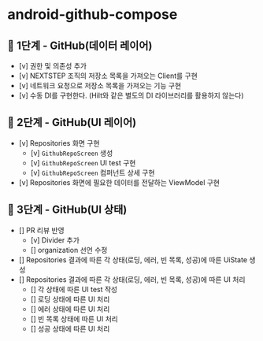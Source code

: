 # android-github-compose

## 🚀 1단계 - GitHub(데이터 레이어)

- [v] 권한 및 의존성 추가
- [v] NEXTSTEP 조직의 저장소 목록을 가져오는 Client를 구현
- [v] 네트워크 요청으로 저장소 목록을 가져오는 기능 구현
- [v] 수동 DI를 구현한다. (Hilt와 같은 별도의 DI 라이브러리를 활용하지 않는다)

## 🚀 2단계 - GitHub(UI 레이어)

- [v] Repositories 화면 구현
  - [v] `GithubRepoScreen` 생성
  - [v] `GithubRepoScreen` UI test 구현
  - [v] `GithubRepoScreen` 컴퍼넌트 상세 구현
- [v] Repositories 화면에 필요한 데이터를 전달하는 ViewModel 구현

## 🚀 3단계 - GitHub(UI 상태)
- [] PR 리뷰 반영
  - [v] Divider 추가
  - [] organization 선언 수정
- [] Repositories 결과에 따른 각 상태(로딩, 에러, 빈 목록, 성공)에 따른 UiState 생성
- [] Repositories 결과에 따른 각 상태(로딩, 에러, 빈 목록, 성공)에 따른 UI 처리
  - [] 각 상태에 따른 UI test 작성
  - [] 로딩 상태에 따른 UI 처리
  - [] 에러 상태에 따른 UI 처리
  - [] 빈 목록 상태에 따른 UI 처리
  - [] 성공 상태에 따른 UI 처리

